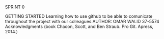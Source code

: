 SPRINT 0

GETTING STARTED Learning how to use github to be able to comunicate throughout the project with our colleagues
AUTHOR: OMAR WALID 37-5574
Acknowledgments (book Chacon, Scott, and Ben Straub. Pro Git. Apress,
2014.)